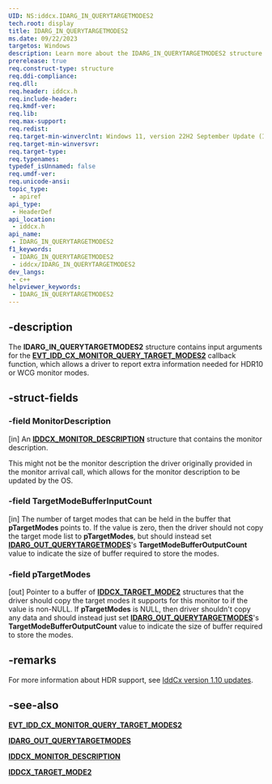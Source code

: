 ```yaml
---
UID: NS:iddcx.IDARG_IN_QUERYTARGETMODES2
tech.root: display
title: IDARG_IN_QUERYTARGETMODES2
ms.date: 09/22/2023
targetos: Windows
description: Learn more about the IDARG_IN_QUERYTARGETMODES2 structure.
prerelease: true
req.construct-type: structure
req.ddi-compliance: 
req.dll: 
req.header: iddcx.h
req.include-header: 
req.kmdf-ver: 
req.lib: 
req.max-support: 
req.redist: 
req.target-min-winverclnt: Windows 11, version 22H2 September Update (IddCx version 1.10)
req.target-min-winversvr: 
req.target-type: 
req.typenames: 
typedef_isUnnamed: false
req.umdf-ver: 
req.unicode-ansi: 
topic_type:
 - apiref
api_type:
 - HeaderDef
api_location:
 - iddcx.h
api_name:
 - IDARG_IN_QUERYTARGETMODES2
f1_keywords:
 - IDARG_IN_QUERYTARGETMODES2
 - iddcx/IDARG_IN_QUERYTARGETMODES2
dev_langs:
 - c++
helpviewer_keywords:
 - IDARG_IN_QUERYTARGETMODES2
---
```


## -description

The **IDARG_IN_QUERYTARGETMODES2** structure contains input arguments for the [**EVT_IDD_CX_MONITOR_QUERY_TARGET_MODES2**](nc-iddcx-evt_idd_cx_monitor_query_target_modes2.md) callback function, which allows a driver to report extra information needed for HDR10 or WCG monitor modes.

## -struct-fields

### -field MonitorDescription

[in] An [**IDDCX_MONITOR_DESCRIPTION**](ns-iddcx-iddcx_monitor_description.md) structure that contains the monitor description.

This might not be the monitor description the driver originally provided in the monitor arrival call, which allows for the monitor description to be updated by the OS.

### -field TargetModeBufferInputCount

[in] The number of target modes that can be held in the buffer that **pTargetModes** points to. If the value is zero, then the driver should not copy the target mode list to **pTargetModes**, but should instead set [**IDARG_OUT_QUERYTARGETMODES**](ns-iddcx-idarg_out_querytargetmodes.md)'s **TargetModeBufferOutputCount** value to indicate the size of buffer required to store the modes.

### -field pTargetModes

[out] Pointer to a buffer of [**IDDCX_TARGET_MODE2**](ns-iddcx-iddcx_target_mode2.md) structures that the driver should copy the target modes it supports for this monitor to if the value is non-NULL. If **pTargetModes** is NULL, then driver shouldn't copy any data and should instead just set [**IDARG_OUT_QUERYTARGETMODES**](ns-iddcx-idarg_out_querytargetmodes.md)'s **TargetModeBufferOutputCount** value to indicate the size of buffer required to store the modes.

## -remarks

For more information about HDR support, see [IddCx version 1.10 updates](/windows-hardware/drivers/display/iddcx1.10-updates).

## -see-also

[**EVT_IDD_CX_MONITOR_QUERY_TARGET_MODES2**](nc-iddcx-evt_idd_cx_monitor_query_target_modes2.md)

[**IDARG_OUT_QUERYTARGETMODES**](ns-iddcx-idarg_out_querytargetmodes.md)

[**IDDCX_MONITOR_DESCRIPTION**](ns-iddcx-iddcx_monitor_description.md)

[**IDDCX_TARGET_MODE2**](ns-iddcx-iddcx_target_mode2.md)
